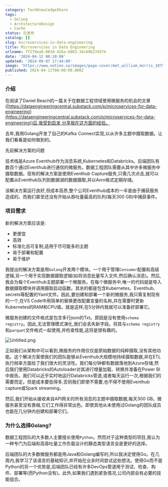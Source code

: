 ```yaml
---
category: TechKnowledgeShare
tags:
  - Golang
  - ArchitectureDesign
  - Cache
status: 已发布
catalog: []
slug: microservices-in-data-engineering
title: Microservices in Data Engineering
urlname: 7f279ea0-883d-426a-b803-34c09b27d574
date: '2024-04-12 00:10:00'
updated: '2024-09-07 17:44:00'
image: 'https://www.notion.so/images/page-cover/met_william_morris_1875.jpg'
published: 2024-04-11T08:00:00.000Z
---
```


### 介绍


在阅读了Daniel Beach的一篇关于在数据工程领域使用微服务的机会的文章([https://dataengineeringcentral.substack.com/p/microservices-for-data-engineering](https://dataengineeringcentral.substack.com/p/microservices-for-data-engineering))后,我受到启发,分享我在这方面的经验。


去年,我用Golang开发了自己的Kafka Connect实现,以从许多主题中摄取数据。让我们看看是如何做到的。


先前解决方案的问题


技术栈是Azure Eventhub作为消息系统,Kubernetes和Databricks。后端团队有数百个通过Eventhub进行通信的微服务。数据工程团队需要从其中许多微服务中摄取数据。现有的解决方案是使用Eventhub Capture服务,只需几次点击,就可以配置从Eventhub队列到数据湖的数据摄取,并以Avro格式定期存储。


该解决方案运行良好,但成本高昂,整个公司Eventhub成本的一半是由于捕获服务造成的。而我们甚至还没有开始从吞吐量最高的队列(每天300 GB)中捕获事件。


### 项目需求


新的解决方案应该是:

- 更便宜
- 高效
- 标准化且可复制,适用于尽可能多的主题
- 易于部署和配置
- 易于维护

我提出的解决方案是用`Golang`开发两个模块。一个用于管理`Consumer`配置和高级逻辑,另一个用于实现数据摄取逻辑(如将消息批量写入文件,然后确认消息)。然后,我会为每个Eventhub主题部署一个微服务。在每个微服务中,唯一的代码就是导入数据摄取模块并调用摄取启动函数。其余的都是包含Kubernetes、Eventhub、secrets等配置的Yaml文件。因此,要创建和部署一个新的微服务,我只需复制现有的一个,在VS Code中用简单的替换更改配置变量的名称,并在需要时更新Kubernetes的RAM和CPU值。就是这样,在5分钟内我就可以准备好部署它。


微服务创建的文件格式是包含多行json的Txt。原因是没有使用`schema registry`。因此,无法管理模式演化,我们会丢失新字段。将其与`schema registry`和`parquet`文件格式一起使用,并检查性能,这将是很有趣的。


![Untitled.png](https://prod-files-secure.s3.us-west-2.amazonaws.com/5d24fe63-e567-4804-86f9-9fdc62e13082/4e0f8d5d-b295-4408-9363-660688d511a9/Untitled.png?X-Amz-Algorithm=AWS4-HMAC-SHA256&X-Amz-Content-Sha256=UNSIGNED-PAYLOAD&X-Amz-Credential=ASIAZI2LB46655UIUUJW%2F20250131%2Fus-west-2%2Fs3%2Faws4_request&X-Amz-Date=20250131T213228Z&X-Amz-Expires=3600&X-Amz-Security-Token=IQoJb3JpZ2luX2VjEL3%2F%2F%2F%2F%2F%2F%2F%2F%2F%2FwEaCXVzLXdlc3QtMiJGMEQCIB5IjOzbOk%2BP8RX9RmiIAbWIZc301C09b97lTanTImF0AiBnRksMCC6nJW5gIIMrV2XniyiKtv4UzRGVeD4roI9EHSqIBAjG%2F%2F%2F%2F%2F%2F%2F%2F%2F%2F8BEAAaDDYzNzQyMzE4MzgwNSIMAGlJhM%2BFFBw8HmoIKtwDOMyASlNlG2FRV%2BqfAbjGS42eRc1t2npvhbcJM95%2FYgJ3ZpGGXpx6gJmM%2FYxUwebEBaLebhndIj%2Fp4stQ7XYurKWal%2Fzy2aiusCrQkYwkWaYwKTVkamCt2lLTp34Y6wr%2BBiRtE0doqsB%2B%2BDDF1dIIb5yNG2UnZTWOGHa4zWq%2FbVKafhdlPOgqb%2BoZY%2F%2F4MR6UL3dMRuYuGe2E9ta2bRGf3IO4VmuYMEPq%2FYsVzF64rXj19yeHX6Ei4JxrU9dX2BAQo6UkDkDSRlv0mixmLD8y8K0acfDskPoGTU1BhdzlqDus%2Fj7mUQJsVFRd%2FSXDjlDFWBKiDCRURmK%2BoJdwfO3A%2BK92ISPRMu0%2F58pxGbkkEu0rLbpeQhr3FxrkxUJyIJ77iATqFuo0WFIPz%2BnFzcFR4mDpGaT2i%2BtY%2Bls3ATClFvCwlVXxv1v3TPSX4YBzPJRANDGqCyeKRTpdeSoAI36WKYsNkr2P%2FV4jcrxoaVVD%2FhJfEyePSchVMggs5JnySSNKYUFrmjGhj%2FXRGIhgWuoqpSYsBY5nLNTAWxTJWRo%2Fa18UGh7mROkuwOrik7cbPFsu%2BXpYfu4smnI8L7prMN%2FIpQI4i3XU%2F09JXYljNIqAhAR6UkqRhzFoAxrqyAwwsPj0vAY6pgGOb%2Fem9r1VvyVWxO6qCKhnLTm1nEFoJcOf12LhL%2BbdingitlOKRyS1FvaRLrKo2%2BuH4GaFPMhNc1nIhNgcEWadDST%2BHxApYI%2BaYnjugRAau1Mqv4vbd9NhJeqKHlu%2F4jWWWnGdXQbPKaVFLMR24uPvp9%2FkUm8aMZmC9XKGtREvm6GDWXtpWAothtsg8F2Hs7tvuKN%2BHDpwUqJcE2l1x6BTlzJgivQL&X-Amz-Signature=f4992db5dd027c8bfcac05ee3d2414bc099008384c22744935067b805281729b&X-Amz-SignedHeaders=host&x-id=GetObject)


正如我们从架构中可以看到,微服务的作用仅仅是原始数据的纯粹摄取,没有其他功能。这个解决方案使我们的团队能够从Eventhub大规模地持续摄取数据,并在ETL执行频率方面给了我们很大的灵活性。我们每分钟都有数据落地到Azure存储,然后我们使用Databricks的Autoloader对其进行增量加载、转换并准备在Power BI中报告。我们可以近乎实时地运行Databricks管道,或者每天运行一次,根据我们的需要而定。但是成本要低得多,否则我们即使不需要,也不得不使用Eventhub capture或Spark streaming。


然后,我们开始从接收来自API网关的所有消息的主题中摄取数据,每天300 GB。微服务甚至没有畏缩,它们工作得非常出色。即使其他从未使用过Golang的团队成员也能在几分钟内创建和部署它们。


### 为什么选择Golang?


数据工程团队的大多数人主要擅长使用`Python`。然而对于这种类型的项目,我认为一种专门为后端和高吞吐量工作负载设计的静态类型语言会是更好的选择。


后端团队的大多数微服务都是用Java和Golang编写的,所以我决定使用Go。在几周内,我学习了该语言的基础知识,并开始在业余时间尝试这些想法。使用Go而不是Python的另一个优势是,后端团队已经有许多DevOps管道用于测试、检查、构件、部署等(而Python没有)。此外,如果我们遇到紧急情况,公司内部会有必要的技能组合。

